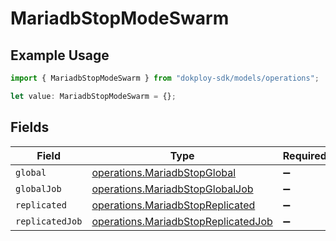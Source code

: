 # MariadbStopModeSwarm

## Example Usage

```typescript
import { MariadbStopModeSwarm } from "dokploy-sdk/models/operations";

let value: MariadbStopModeSwarm = {};
```

## Fields

| Field                                                                                      | Type                                                                                       | Required                                                                                   | Description                                                                                |
| ------------------------------------------------------------------------------------------ | ------------------------------------------------------------------------------------------ | ------------------------------------------------------------------------------------------ | ------------------------------------------------------------------------------------------ |
| `global`                                                                                   | [operations.MariadbStopGlobal](../../models/operations/mariadbstopglobal.md)               | :heavy_minus_sign:                                                                         | N/A                                                                                        |
| `globalJob`                                                                                | [operations.MariadbStopGlobalJob](../../models/operations/mariadbstopglobaljob.md)         | :heavy_minus_sign:                                                                         | N/A                                                                                        |
| `replicated`                                                                               | [operations.MariadbStopReplicated](../../models/operations/mariadbstopreplicated.md)       | :heavy_minus_sign:                                                                         | N/A                                                                                        |
| `replicatedJob`                                                                            | [operations.MariadbStopReplicatedJob](../../models/operations/mariadbstopreplicatedjob.md) | :heavy_minus_sign:                                                                         | N/A                                                                                        |